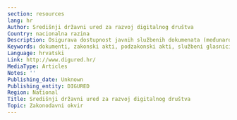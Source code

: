 ```yaml
---
section: resources
lang: hr
Author: Središnji državni ured za razvoj digitalnog društva
Country: nacionalna razina
Description: Osigurava dostupnost javnih službenih dokumenata (međunarodnih ugovora, pravnih propisa, dokumenata i publikacija tijela javne vlasti) i informacija Republike Hrvatske radi informiranja i ponovne uporabe.
Keywords: dokumenti, zakonski akti, podzakonski akti, službeni glasnici
Language: hrvatski
Link: http://www.digured.hr/
MediaType: Articles
Notes: ''
Publishing_date: Unknown
Publishing_entity: DIGURED
Region: National
Title: Središnji državni ured za razvoj digitalnog društva
Topic: Zakonodavni okvir
---
```

